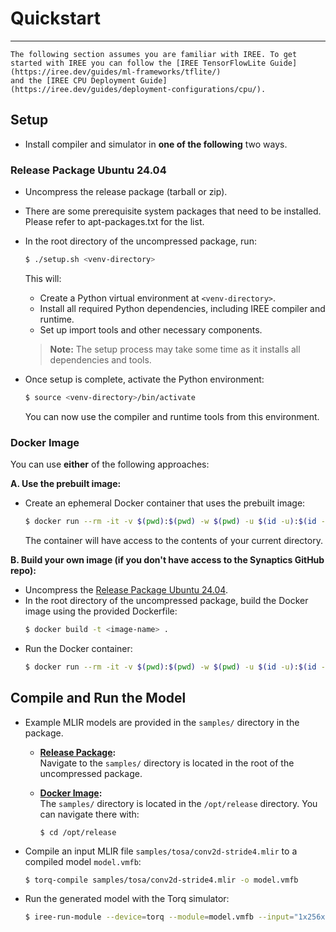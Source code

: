# Quickstart
------------

```{important}
The following section assumes you are familiar with IREE. To get started with IREE you can follow the [IREE TensorFlowLite Guide](https://iree.dev/guides/ml-frameworks/tflite/)
and the [IREE CPU Deployment Guide](https://iree.dev/guides/deployment-configurations/cpu/).
```
## Setup

- Install compiler and simulator in **one of the following** two ways.

### Release Package Ubuntu 24.04

- Uncompress the release package (tarball or zip).
- There are some prerequisite system packages that need to be installed.
Please refer to apt-packages.txt for the list.
- In the root directory of the uncompressed package, run:
    ```bash
    $ ./setup.sh <venv-directory>
    ```
    This will:
    - Create a Python virtual environment at `<venv-directory>`.
    - Install all required Python dependencies, including IREE compiler and runtime.
    - Set up import tools and other necessary components.
    > **Note:** The setup process may take some time as it installs all dependencies and tools.

- Once setup is complete, activate the Python environment:
    ```bash
    $ source <venv-directory>/bin/activate
    ```
    You can now use the compiler and runtime tools from this environment.

### Docker Image

You can use **either** of the following approaches:

**A. Use the prebuilt image:**
- Create an ephemeral Docker container that uses the prebuilt image:
    ```bash
    $ docker run --rm -it -v $(pwd):$(pwd) -w $(pwd) -u $(id -u):$(id -g) ghcr.io/syna-astra-dev/iree-synaptics-synpu/compiler:latest
    ```
    The container will have access to the contents of your current directory.

**B. Build your own image (if you don't have access to the Synaptics GitHub repo):**
- Uncompress the [Release Package Ubuntu 24.04](#release-package-ubuntu-24-04).
- In the root directory of the uncompressed package, build the Docker image using the provided Dockerfile:
    ```bash
    $ docker build -t <image-name> .
    ```
- Run the Docker container:
    ```bash
    $ docker run --rm -it -v $(pwd):$(pwd) -w $(pwd) -u $(id -u):$(id -g) <image-name>
    ```
## Compile and Run the Model

- Example MLIR models are provided in the `samples/` directory in the package.

    - **[Release Package](#release-package-ubuntu-24-04):**  
    Navigate to the `samples/` directory is located in the root of the uncompressed package.

    - **[Docker Image](#docker-image):**  
    The `samples/` directory is located in the `/opt/release` directory.
    You can navigate there with:
        ```
        $ cd /opt/release
        ```

- Compile an input MLIR file ``samples/tosa/conv2d-stride4.mlir`` to a compiled model ``model.vmfb``:
    ```bash
    $ torq-compile samples/tosa/conv2d-stride4.mlir -o model.vmfb
    ```

- Run the generated model with the Torq simulator:
    ```bash
    $ iree-run-module --device=torq --module=model.vmfb --input="1x256x256x1xi8=0"
    ```